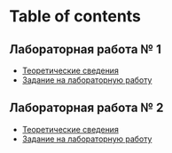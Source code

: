 # Table of contents

## Лабораторная работа № 1

* [Теоретические сведения](lab-01/lab-01-theory.md)
* [Задание на лабораторную работу](lab-01/lab-01-task.md)

## Лабораторная работа № 2

* [Теоретические сведения](lab-02/lab-02-theory.md)
* [Задание на лабораторную работу](lab-02/lab-02-task.md)
